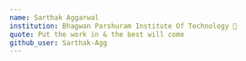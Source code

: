 ```yaml
---
name: Sarthak Aggarwal 
institution: Bhagwan Parshuram Institute Of Technology 🚩 
quote: Put the work in & the best will come 
github_user: Sarthak-Agg
---
```

